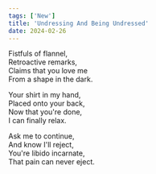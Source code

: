 ```yaml
---
tags: ['New']
title: 'Undressing And Being Undressed'
date: 2024-02-26
---
```


Fistfuls of flannel,  
Retroactive remarks,  
Claims that you love me  
From a shape in the dark.

Your shirt in my hand,  
Placed onto your back,  
Now that you're done,  
I can finally relax.

Ask me to continue,  
And know I'll reject,  
You're libido incarnate,  
That pain can never eject.  
